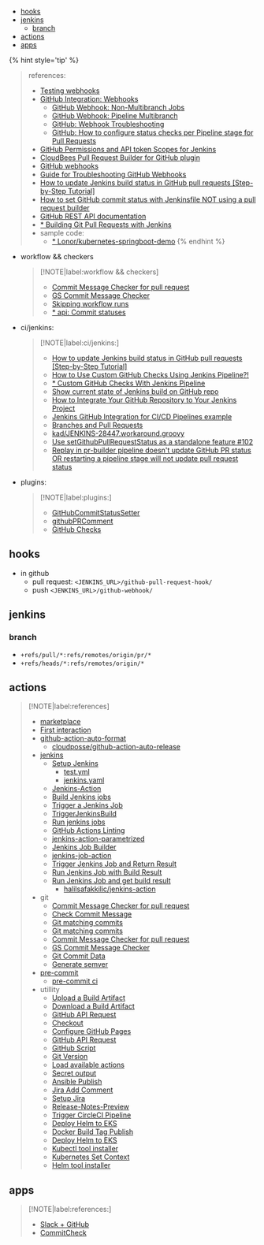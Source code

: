 <!-- START doctoc generated TOC please keep comment here to allow auto update -->
<!-- DON'T EDIT THIS SECTION, INSTEAD RE-RUN doctoc TO UPDATE -->

- [hooks](#hooks)
- [jenkins](#jenkins)
  - [branch](#branch)
- [actions](#actions)
- [apps](#apps)

<!-- END doctoc generated TOC please keep comment here to allow auto update -->

{% hint style='tip' %}
> references:
> - [Testing webhooks](https://docs.github.com/en/webhooks-and-events/webhooks/testing-webhooks)
> - [GitHub Integration: Webhooks](https://docs.cloudbees.com/docs/cloudbees-ci-kb/latest/client-and-managed-masters/github-webhook-configuration)
>   - [GitHub Webhook: Non-Multibranch Jobs](https://docs.cloudbees.com/docs/cloudbees-ci-kb/latest/client-and-managed-masters/github-webhook-non-multibranch-jobs)
>   - [GitHub Webhook: Pipeline Multibranch](https://docs.cloudbees.com/docs/cloudbees-ci-kb/latest/client-and-managed-masters/github-webhook-pipeline-multibranch)
>   - [GitHub: Webhook Troubleshooting](https://docs.cloudbees.com/docs/cloudbees-ci-kb/latest/troubleshooting-guides/github-webhook-troubleshooting)
>   - [GitHub: How to configure status checks per Pipeline stage for Pull Requests](https://docs.cloudbees.com/docs/cloudbees-ci-kb/latest/client-and-managed-masters/github-customize-status-checks-for-pull-request)
> - [GitHub Permissions and API token Scopes for Jenkins](https://docs.cloudbees.com/docs/cloudbees-ci-kb/latest/client-and-managed-masters/github-user-scopes-and-organization-permissions-overview)
> - [CloudBees Pull Request Builder for GitHub plugin](https://docs.cloudbees.com/docs/cloudbees-ci/latest/maintaining/pull-request-builder-for-github)
> - [GitHub webhooks](https://www.jetbrains.com/help/upsource/github-webhooks.html#set-up-a-webhook-to-update-pull-requests)
> - [Guide for Troubleshooting GitHub Webhooks](https://hookdeck.com/webhooks/platforms/guide-troubleshooting-github-webhooks#webhook-troubleshootingrequirements-checklist)
> - [How to update Jenkins build status in GitHub pull requests [Step-by-Step Tutorial]](https://applitools.com/blog/how-to-update-jenkins-build-status-in-github-pull-requests-step-by-step-tutorial/)
> - [How to set GitHub commit status with Jenkinsfile NOT using a pull request builder](https://stackoverflow.com/questions/43214730/how-to-set-github-commit-status-with-jenkinsfile-not-using-a-pull-request-builde)
> - [GitHub REST API documentation](https://docs.github.com/en/rest?apiVersion=2022-11-28)
> - [* Building Git Pull Requests with Jenkins](https://www.djaodjin.com/blog/jenkins-build-pull-requests.blog.html)
> - sample code:
>   - [* Lonor/kubernetes-springboot-demo](https://github.com/Lonor/kubernetes-springboot-demo/blob/master/Jenkinsfile)
{% endhint %}

- workflow && checkers

  > [!NOTE|label:workflow && checkers]
  > - [Commit Message Checker for pull request](https://github.com/marketplace/actions/commit-message-checker-for-pull-request)
  > - [GS Commit Message Checker](https://github.com/marketplace/actions/gs-commit-message-checker)
  > - [Skipping workflow runs](https://docs.github.com/en/actions/managing-workflow-runs/skipping-workflow-runs)
  > - [* api: Commit statuses](https://docs.github.com/en/rest/commits/statuses?apiVersion=2022-11-28)

- ci/jenkins:

  > [!NOTE|label:ci/jenkins:]
  > - [How to update Jenkins build status in GitHub pull requests [Step-by-Step Tutorial]](https://applitools.com/blog/how-to-update-jenkins-build-status-in-github-pull-requests-step-by-step-tutorial/)
  > - [How to Use Custom GitHub Checks Using Jenkins Pipeline?!](https://mostafawael.medium.com/github-checks-using-jenkins-pipeline-2d8c594dfba9)
  > - [* Custom GitHub Checks With Jenkins Pipeline](https://medium.com/ni-tech-talk/custom-github-checks-with-jenkins-pipeline-ed1d1c94d99f)
  > - [Show current state of Jenkins build on GitHub repo](https://stackoverflow.com/q/14274293/2940319)
  > - [How to Integrate Your GitHub Repository to Your Jenkins Project](https://www.blazemeter.com/blog/how-to-integrate-your-github-repository-to-your-jenkins-project)
  > - [Jenkins GitHub Integration for CI/CD Pipelines example](https://www.theserverside.com/blog/Coffee-Talk-Java-News-Stories-and-Opinions/Jenkins-with-GitHub-Integration-Guide)
  > - [Branches and Pull Requests](https://www.jenkins.io/doc/book/pipeline/multibranch/#supporting-pull-requests)
  > - [kad/JENKINS-28447.workaround.groovy](https://gist.github.com/kad/4a5a8f669d4a4090b43be1f1c5461df3)
  > - [Use setGithubPullRequestStatus as a standalone feature #102](https://github.com/KostyaSha/github-integration-plugin/issues/102)
  > - [Replay in pr-builder pipeline doesn't update GitHub PR status OR restarting a pipeline stage will not update pull request status](https://github.com/jenkinsci/ghprb-plugin/issues/756)

- plugins:

  > [!NOTE|label:plugins:]
  > - [GitHubCommitStatusSetter](https://stackoverflow.com/a/51003334/2940319)
  > - [githubPRComment](https://github.com/Lonor/kubernetes-springboot-demo/blob/master/Jenkinsfile)
  > - [GitHub Checks](https://plugins.jenkins.io/github-checks/)


## hooks
- in github
  - pull request: `<JENKINS_URL>/github-pull-request-hook/`
  - push `<JENKINS_URL>/github-webhook/`

## jenkins
### branch
- `+refs/pull/*:refs/remotes/origin/pr/*`
- `+refs/heads/*:refs/remotes/origin/*`

## actions

> [!NOTE|label:references]
> - [marketplace](https://github.com/marketplace)
> - [First interaction](https://github.com/marketplace/actions/first-interaction)
> - [github-action-auto-format](https://github.com/marketplace/actions/github-action-auto-format)
>   - [cloudposse/github-action-auto-release](https://github.com/cloudposse/github-action-auto-release)
> - [jenkins](https://github.com/marketplace?page=2&q=jenkins&query=jenkins+&type=actions)
>   - [Setup Jenkins](https://github.com/marketplace/actions/setup-jenkins)
>     - [test.yml](https://github.com/snow-actions/setup-jenkins/blob/main/.github/workflows/test.yml)
>     - [jenkins.yaml](https://github.com/snow-actions/setup-jenkins/blob/main/test-resources/jenkins.yaml)
>   - [Jenkins-Action](https://github.com/marketplace/actions/jenkins-action)
>   - [Build Jenkins jobs](https://github.com/marketplace/actions/build-jenkins-jobs)
>   - [Trigger a Jenkins Job](https://github.com/marketplace/actions/trigger-a-jenkins-job)
>   - [TriggerJenkinsBuild](https://github.com/marketplace/actions/triggerjenkinsbuild)
>   - [Run jenkins jobs](https://github.com/marketplace/actions/run-jenkins-jobs)
>   - [GitHub Actions Linting](https://github.com/marketplace/actions/github-actions-linting)
>   - [jenkins-action-parametrized](https://github.com/marketplace/actions/jenkins-action-parametrized)
>   - [Jenkins Job Builder](https://github.com/marketplace/actions/jenkins-job-builder)
>   - [jenkins-job-action](https://github.com/marketplace/actions/jenkins-job-action)
>   - [Trigger Jenkins Job and Return Result](https://github.com/marketplace/actions/trigger-jenkins-job-and-return-result)
>   - [Run Jenkins Job with Build Result](https://github.com/marketplace/actions/run-jenkins-job-with-build-result)
>   - [Run Jenkins Job and get build result](https://github.com/marketplace/actions/run-jenkins-job-and-get-build-result)
>     - [halilsafakkilic/jenkins-action](https://github.com/halilsafakkilic/jenkins-action)
> - git
>   - [Commit Message Checker for pull request](https://github.com/marketplace/actions/commit-message-checker-for-pull-request)
>   - [Check Commit Message](https://github.com/marketplace/actions/check-commit-message)
>   - [Git matching commits](https://github.com/marketplace/actions/git-matching-commits)
>   - [Git matching commits](https://github.com/marketplace/actions/git-matching-commits)
>   - [Commit Message Checker for pull request](https://github.com/marketplace/actions/commit-message-checker-for-pull-request)
>   - [GS Commit Message Checker](https://github.com/marketplace/actions/gs-commit-message-checker)
>   - [Git Commit Data](https://github.com/marketplace/actions/git-commit-data)
>   - [Generate semver](https://github.com/marketplace/actions/generate-semver)
> - [pre-commit](https://github.com/marketplace/actions/pre-commit)
>   - [pre-commit ci](https://pre-commit.ci/)
> - utillity
>   - [Upload a Build Artifact](https://github.com/marketplace/actions/upload-a-build-artifact)
>   - [Download a Build Artifact](https://github.com/marketplace/actions/download-a-build-artifact)
>   - [GitHub API Request](https://github.com/marketplace/actions/github-api-request)
>   - [Checkout](https://github.com/marketplace/actions/checkout)
>   - [Configure GitHub Pages](https://github.com/marketplace/actions/configure-github-pages)
>   - [GitHub API Request](https://github.com/marketplace/actions/github-api-request)
>   - [GitHub Script](https://github.com/marketplace/actions/github-script)
>   - [Git Version](https://github.com/marketplace/actions/git-version)
>   - [Load available actions](https://github.com/marketplace/actions/load-available-actions)
>   - [Secret output](https://github.com/marketplace/actions/secret-output)
>   - [Ansible Publish](https://github.com/marketplace/actions/ansible-publish)
>   - [Jira Add Comment](https://github.com/marketplace/actions/jira-add-comment)
>   - [Setup Jira](https://github.com/marketplace/actions/setup-jira)
>   - [Release-Notes-Preview](https://github.com/marketplace/actions/release-notes-preview)
>   - [Trigger CircleCI Pipeline](https://github.com/marketplace/actions/trigger-circleci-pipeline)
>   - [Deploy Helm to EKS](https://github.com/marketplace/actions/deploy-helm-to-eks)
>   - [Docker Build Tag Publish](https://github.com/marketplace/actions/docker-build-tag-publish)
>   - [Deploy Helm to EKS](https://github.com/marketplace/actions/deploy-helm-to-eks)
>   - [Kubectl tool installer](https://github.com/marketplace/actions/kubectl-tool-installer)
>   - [Kubernetes Set Context](https://github.com/marketplace/actions/kubernetes-set-context)
>   - [Helm tool installer](https://github.com/marketplace/actions/helm-tool-installer)

## apps

> [!NOTE|label:references:]
> - [Slack + GitHub](https://github.com/marketplace/slack-github)
> - [CommitCheck](https://github.com/marketplace/commitcheck)
